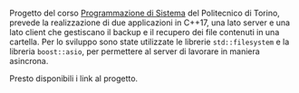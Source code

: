Progetto del corso [Programmazione di Sistema](https://didattica.polito.it/pls/portal30/gap.pkg_guide.viewGap?p_cod_ins=02GRSOV&p_a_acc=2020&p_header=S&p_lang=IT) del Politecnico di Torino, prevede la realizzazione di due applicazioni in C++17, una lato server e una lato client che gestiscano il backup e il recupero dei file contenuti in una cartella. Per lo sviluppo sono state utilizzate le librerie `std::filesystem` e la libreria `boost::asio`, per permettere al server di lavorare in maniera asincrona.

Presto disponibili i link al progetto.
